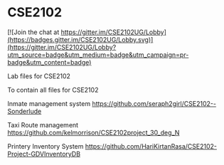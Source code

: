 # CSE2102

[![Join the chat at https://gitter.im/CSE2102UG/Lobby](https://badges.gitter.im/CSE2102UG/Lobby.svg)](https://gitter.im/CSE2102UG/Lobby?utm_source=badge&utm_medium=badge&utm_campaign=pr-badge&utm_content=badge)

Lab files for CSE2102

To contain all files for CSE2102

Inmate management system https://github.com/seraph2girl/CSE2102--Sonderlude

Taxi Route management https://github.com/kelmorrison/CSE2102project_30_deg_N

Printery Inventory System https://github.com/HariKirtanRasa/CSE2102-Project-GDVInventoryDB